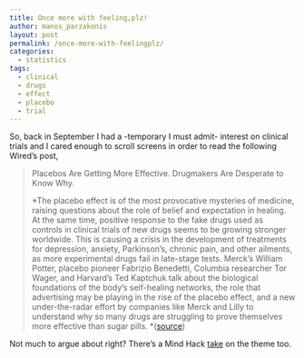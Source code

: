 ```yaml
---
title: Once more with feeling,plz!
author: manos_parzakonis
layout: post
permalink: /once-more-with-feelingplz/
categories:
  - statistics
tags:
  - clinical
  - drugs
  - effect
  - placebo
  - trial
---
```

So, back in September I had a -temporary I must admit- interest on clinical trials and I cared enough to scroll screens in order to read the following Wired&#8217;s post,

> <p style="text-align:left;">
>   Placebos Are Getting More Effective. Drugmakers Are Desperate to Know Why.
> </p>
> 
> *The placebo effect is of the most provocative mysteries of medicine, raising questions about the role of belief and expectation in healing. At the same time, positive response to the fake drugs used as controls in clinical trials of new drugs seems to be growing stronger worldwide. This is causing a crisis in the development of treatments for depression, anxiety, Parkinson&#8217;s, chronic pain, and other ailments, as more experimental drugs fail in late-stage tests. Merck&#8217;s William Potter, placebo pioneer Fabrizio Benedetti, Columbia researcher Tor Wager, and Harvard&#8217;s Ted Kaptchuk talk about the biological foundations of the body&#8217;s self-healing networks, the role that advertising may be playing in the rise of the placebo effect, and a new under-the-radar effort by companies like Merck and Lilly to understand why so many drugs are struggling to prove themselves more effective than sugar pills. *([source][1])

Not much to argue about right? There&#8217;s a Mind Hack [take][2] on the theme too.

 [1]: http://www.wired.com/medtech/drugs/magazine/17-09/ff_placebo_effect
 [2]: http://www.mindhacks.com/blog/2009/08/placebo_has_strength.html